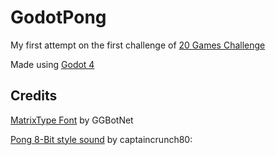 # GodotPong

My first attempt on the first challenge of [20 Games Challenge](https://20_games_challenge.gitlab.io/)

Made using [Godot 4](https://godotengine.org/)

## Credits

[MatrixType Font](https://www.fontspace.com/matrixtype-font-f125326) by GGBotNet

[Pong 8-Bit style sound](https://opengameart.org/content/3-ping-pong-sounds-8-bit-style) by captaincrunch80: 
